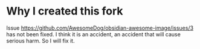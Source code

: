 # Why I created this fork

Issue https://github.com/AwesomeDog/obsidian-awesome-image/issues/3 has not been fixed. I think it is an accident, an accident that will cause serious harm. So I will fix it.